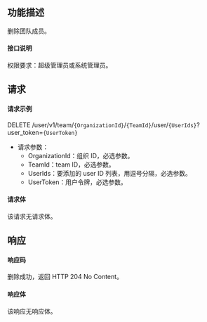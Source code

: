 ## 功能描述

删除团队成员。

#### 接口说明

权限要求：超级管理员或系统管理员。

## 请求

#### 请求示例

DELETE /user/v1/team/`{OrganizationId}`/`{TeamId}`/user/`{UserIds}`?user_token=`{UserToken}`

- 请求参数：
  - OrganizationId：组织 ID，必选参数。
  - TeamId：team ID，必选参数。
  - UserIds：要添加的 user ID 列表，用逗号分隔，必选参数。
  - UserToken：用户令牌，必选参数。
  
#### 请求体

该请求无请求体。

## 响应

#### 响应码

删除成功，返回 HTTP 204 No Content。

#### 响应体

该响应无响应体。
